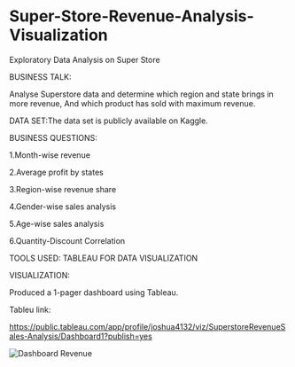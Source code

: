 # Super-Store-Revenue-Analysis-Visualization
Exploratory Data Analysis on Super Store

BUSINESS TALK:

Analyse Superstore data and determine which region and state brings in more revenue, And which product has sold with maximum revenue.

DATA SET:The data set is publicly available on Kaggle.

BUSINESS QUESTIONS:

1.Month-wise revenue

2.Average profit by states

3.Region-wise revenue share

4.Gender-wise sales analysis

5.Age-wise sales analysis

6.Quantity-Discount Correlation

TOOLS USED: TABLEAU FOR DATA VISUALIZATION

VISUALIZATION:

Produced a 1-pager dashboard using Tableau.

Tableu link:

https://public.tableau.com/app/profile/joshua4132/viz/SuperstoreRevenueSales-Analysis/Dashboard1?publish=yes

![Dashboard Revenue](https://user-images.githubusercontent.com/101450511/166820987-d1820fe7-9288-4537-88d6-698a168e9676.png)
